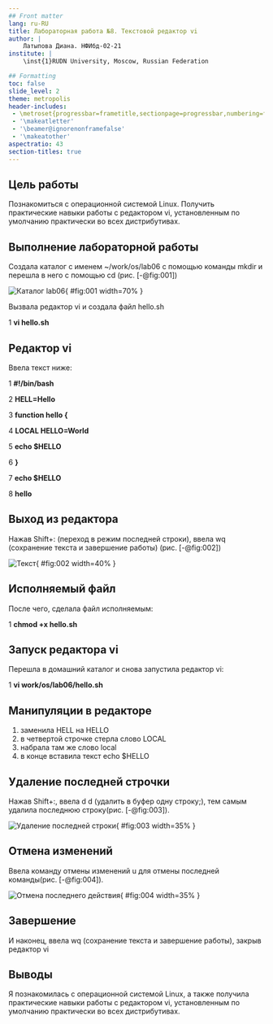 ```yaml
---
## Front matter
lang: ru-RU
title: Лабораторная работа №8. Текстовой редактор vi
author: |
	Латыпова Диана. НФИбд-02-21
institute: |
	\inst{1}RUDN University, Moscow, Russian Federation

## Formatting
toc: false
slide_level: 2
theme: metropolis
header-includes: 
 - \metroset{progressbar=frametitle,sectionpage=progressbar,numbering=fraction}
 - '\makeatletter'
 - '\beamer@ignorenonframefalse'
 - '\makeatother'
aspectratio: 43
section-titles: true
---
```


## Цель работы

Познакомиться с операционной системой Linux. Получить практические навыки работы с редактором vi, установленным по умолчанию практически во всех дистрибутивах.

## Выполнение лабораторной работы

Создала каталог с именем ~/work/os/lab06 с помощью команды mkdir и перешла в него с помощью cd (рис. [-@fig:001])

![Каталог lab06](image/1%20catalog.png){ #fig:001 width=70% }

Вызвала редактор vi и создала файл hello.sh

1 **vi hello.sh**

## Редактор  vi 

Ввела текст ниже:

1 **#!/bin/bash**

2 **HELL=Hello**

3 **function hello {**

4 **LOCAL HELLO=World**

5 **echo $HELLO**

6 **}**

7 **echo $HELLO**

8 **hello**

## Выход из редактора

Нажав Shift+: (переход в режим последней строки), ввела wq (сохранение текста и завершение работы) (рис. [-@fig:002])

![Текст](image/5.png){ #fig:002 width=40% }

## Исполняемый файл

После чего, сделала файл исполняемым:

1 **chmod +x hello.sh**

## Запуск редактора vi

Перешла в домашний каталог и снова запустила редактор vi:

1 **vi work/os/lab06/hello.sh**

## Манипуляции в редакторе

1. заменила HELL на HELLO
2. в четвертой строчке стерла слово LOCAL
3. набрала там же слово local
4. в конце вставила текст echo $HELLO

## Удаление последней строчки

Нажав Shift+:, ввела d d (удалить в буфер одну строку;), тем самым удалила последнюю строку(рис. [-@fig:003]).

![Удаление последней строки](image/14%20d%20d.png){ #fig:003 width=35% }

## Отмена изменений

Ввела команду отмены изменений u для отмены последней команды(рис. [-@fig:004]).

![Отмена последнего действия](image/15%20u%202.png){ #fig:004 width=35% }

## Завершение

И наконец, ввела wq (сохранение текста и завершение работы), закрыв редактор vi

## Выводы

Я познакомилась с операционной системой Linux, а также получила практические навыки работы с редактором vi, установленным по умолчанию практически во всех дистрибутивах.